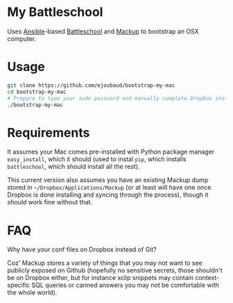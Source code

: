 # My Battleschool

Uses [Ansible](http://www.ansible.com/)-based [Battleschool](https://github.com/spencergibb/battleschool) and [Mackup](https://github.com/lra/mackup/) to bootstrap an OSX computer.

# Usage

```bash
git clone https://github.com/ejoubaud/bootstrap-my-mac
cd bootstrap-my-mac
# Prepare to type your sudo password and manually complete Dropbox install before Mackup is run
./bootstrap-my-mac
```

# Requirements

It assumes your Mac comes pre-installed with Python package manager `easy_install`, which it should (used to instal `pip`, which installs `battleschool`, which should install all the rest).

This current version also assumes you have an existing Mackup dump stored in `~/Dropbox/Applications/Mackup` (or at least will have one once Dropbox is done installing and syncing through the process), though it *should* work fine without that.

# FAQ

Why have your conf files on Dropbox instead of Git?

Coz' Mackup stores a variety of things that you may not want to see publicly exposed on Github (hopefully no sensitive secrets, those shouldn't be on Dropbox either, but for instance xclip snippets may contain context-specific SQL queries or canned answers you may not be comfortable with the whole world).
